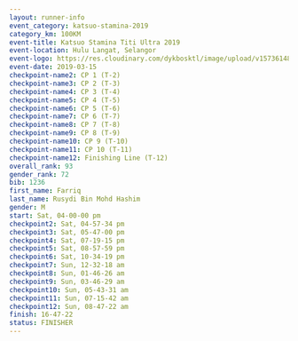 ```yaml
--- 
layout: runner-info 
event_category: katsuo-stamina-2019 
category_km: 100KM 
event-title: Katsuo Stamina Titi Ultra 2019 
event-location: Hulu Langat, Selangor 
event-logo: https://res.cloudinary.com/dykbosktl/image/upload/v1573614825/Logo/Logo_p7ft6n.png 
event-date: 2019-03-15 
checkpoint-name2: CP 1 (T-2) 
checkpoint-name3: CP 2 (T-3) 
checkpoint-name4: CP 3 (T-4) 
checkpoint-name5: CP 4 (T-5) 
checkpoint-name6: CP 5 (T-6) 
checkpoint-name7: CP 6 (T-7) 
checkpoint-name8: CP 7 (T-8) 
checkpoint-name9: CP 8 (T-9) 
checkpoint-name10: CP 9 (T-10) 
checkpoint-name11: CP 10 (T-11) 
checkpoint-name12: Finishing Line (T-12) 
overall_rank: 93
gender_rank: 72
bib: 1236
first_name: Farriq
last_name: Rusydi Bin Mohd Hashim
gender: M
start: Sat, 04-00-00 pm
checkpoint2: Sat, 04-57-34 pm
checkpoint3: Sat, 05-47-00 pm
checkpoint4: Sat, 07-19-15 pm
checkpoint5: Sat, 08-57-59 pm
checkpoint6: Sat, 10-34-19 pm
checkpoint7: Sun, 12-32-18 am
checkpoint8: Sun, 01-46-26 am
checkpoint9: Sun, 03-46-29 am
checkpoint10: Sun, 05-43-31 am
checkpoint11: Sun, 07-15-42 am
checkpoint12: Sun, 08-47-22 am
finish: 16-47-22
status: FINISHER
--- 
```

